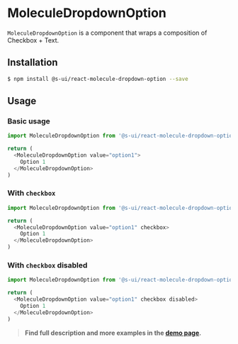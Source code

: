 # MoleculeDropdownOption

`MoleculeDropdownOption` is a component that wraps a composition of Checkbox + Text. 

## Installation

```sh
$ npm install @s-ui/react-molecule-dropdown-option --save
```

## Usage

### Basic usage
```js
import MoleculeDropdownOption from '@s-ui/react-molecule-dropdown-option'

return (
  <MoleculeDropdownOption value="option1">
    Option 1
  </MoleculeDropdownOption>
)
```

### With `checkbox`
```js
import MoleculeDropdownOption from '@s-ui/react-molecule-dropdown-option'

return (
  <MoleculeDropdownOption value="option1" checkbox>
    Option 1
  </MoleculeDropdownOption>
)
```

### With `checkbox` disabled
```js
import MoleculeDropdownOption from '@s-ui/react-molecule-dropdown-option'

return (
  <MoleculeDropdownOption value="option1" checkbox disabled>
    Option 1
  </MoleculeDropdownOption>
)
```

> **Find full description and more examples in the [demo page](#).**